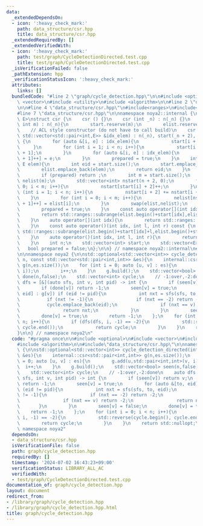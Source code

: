 ```yaml
---
data:
  _extendedDependsOn:
  - icon: ':heavy_check_mark:'
    path: data_structure/csr.hpp
    title: data_structure/csr.hpp
  _extendedRequiredBy: []
  _extendedVerifiedWith:
  - icon: ':heavy_check_mark:'
    path: test/graph/CycleDetectionDirected.test.cpp
    title: test/graph/CycleDetectionDirected.test.cpp
  _isVerificationFailed: false
  _pathExtension: hpp
  _verificationStatusIcon: ':heavy_check_mark:'
  attributes:
    links: []
  bundledCode: "#line 2 \"graph/cycle_detection.hpp\"\n\n#include <optional>\n#include\
    \ <vector>\n#include <utility>\n#include <algorithm>\n\n#line 2 \"data_structure/csr.hpp\"\
    \n\n#line 4 \"data_structure/csr.hpp\"\n#include<ranges>\n#include<cassert>\n\
    #line 7 \"data_structure/csr.hpp\"\n\nnamespace noya2::internal {\n\ntemplate<class\
    \ E>\nstruct csr {\n    csr () {}\n    csr (int _n) : n(_n) {}\n    csr (int _n,\
    \ int m) : n(_n){\n        start.reserve(m);\n        elist.reserve(m);\n    }\n\
    \    // ACL style constructor (do not have to call build)\n    csr (int _n, const\
    \ std::vector<std::pair<int,E>> &idx_elem) : n(_n), start(_n + 2), elist(idx_elem.size())\
    \ {\n        for (auto &[i, e] : idx_elem){\n            start[i + 2]++;\n   \
    \     }\n        for (int i = 1; i < n; i++){\n            start[i + 2] += start[i\
    \ + 1];\n        }\n        for (auto &[i, e] : idx_elem){\n            elist[start[i\
    \ + 1]++] = e;\n        }\n        prepared = true;\n    }\n    int add(int idx,\
    \ E elem){\n        int eid = start.size();\n        start.emplace_back(idx);\n\
    \        elist.emplace_back(elem);\n        return eid;\n    }\n    void build(){\n\
    \        if (prepared) return ;\n        int m = start.size();\n        std::vector<E>\
    \ nelist(m);\n        std::vector<int> nstart(n + 2, 0);\n        for (int i =\
    \ 0; i < m; i++){\n            nstart[start[i] + 2]++;\n        }\n        for\
    \ (int i = 1; i < n; i++){\n            nstart[i + 2] += nstart[i + 1];\n    \
    \    }\n        for (int i = 0; i < m; i++){\n            nelist[nstart[start[i]\
    \ + 1]++] = elist[i];\n        }\n        swap(elist,nelist);\n        swap(start,nstart);\n\
    \        prepared = true;\n    }\n    const auto operator[](int idx) const {\n\
    \        return std::ranges::subrange(elist.begin()+start[idx],elist.begin()+start[idx+1]);\n\
    \    }\n    auto operator[](int idx){\n        return std::ranges::subrange(elist.begin()+start[idx],elist.begin()+start[idx+1]);\n\
    \    }\n    const auto operator()(int idx, int l, int r) const {\n        return\
    \ std::ranges::subrange(elist.begin()+start[idx]+l,elist.begin()+start[idx]+r);\n\
    \    }\n    auto operator()(int idx, int l, int r){\n        return std::ranges::subrange(elist.begin()+start[idx]+l,elist.begin()+start[idx]+r);\n\
    \    }\n    int n;\n    std::vector<int> start;\n    std::vector<E> elist;\n \
    \   bool prepared = false;\n};\n\n} // namespace noya2::internal\n#line 9 \"graph/cycle_detection.hpp\"\
    \n\nnamespace noya2 {\n\nstd::optional<std::vector<int>> cycle_detection_directed(int\
    \ n, const std::vector<std::pair<int,int>> &es){\n    internal::csr<std::pair<int,int>>\
    \ g(n,es.size());\n    for (int i = 0; auto [u, v] : es){\n        g.add(u,std::pair<int,int>(v,\
    \ i));\n        i++;\n    }\n    g.build();\n    std::vector<bool> seen(n,false),\
    \ done(n,false);\n    std::vector<int> cycle;\n    // -1:over,-2:done\n    auto\
    \ dfs = [&](auto sfs, int v, int pid) -> int {\n        if (seen[v]) return v;\n\
    \        if (done[v]) return -1;\n        seen[v] = true;\n        for (auto &[to,\
    \ eid] : g[v]) if (eid != pid){\n            int nxt = sfs(sfs, to, eid);\n  \
    \          if (nxt != -1){\n                if (nxt == -2) return -2;\n      \
    \          cycle.emplace_back(eid);\n                if (nxt == v) return -2;\n\
    \                return nxt;\n            }\n        }\n        seen[v] = false;\n\
    \        done[v] = true;\n        return -1;\n    };\n    for (int i = 0; i <\
    \ n; i++){\n        if (dfs(dfs, i, -1) == -2){\n            std::reverse(cycle.begin(),\
    \ cycle.end());\n            return cycle;\n        }\n    }\n    return std::nullopt;\n\
    }\n\n} // namespace noya2\n"
  code: "#pragma once\n\n#include <optional>\n#include <vector>\n#include <utility>\n\
    #include <algorithm>\n\n#include\"data_structure/csr.hpp\"\n\nnamespace noya2\
    \ {\n\nstd::optional<std::vector<int>> cycle_detection_directed(int n, const std::vector<std::pair<int,int>>\
    \ &es){\n    internal::csr<std::pair<int,int>> g(n,es.size());\n    for (int i\
    \ = 0; auto [u, v] : es){\n        g.add(u,std::pair<int,int>(v, i));\n      \
    \  i++;\n    }\n    g.build();\n    std::vector<bool> seen(n,false), done(n,false);\n\
    \    std::vector<int> cycle;\n    // -1:over,-2:done\n    auto dfs = [&](auto\
    \ sfs, int v, int pid) -> int {\n        if (seen[v]) return v;\n        if (done[v])\
    \ return -1;\n        seen[v] = true;\n        for (auto &[to, eid] : g[v]) if\
    \ (eid != pid){\n            int nxt = sfs(sfs, to, eid);\n            if (nxt\
    \ != -1){\n                if (nxt == -2) return -2;\n                cycle.emplace_back(eid);\n\
    \                if (nxt == v) return -2;\n                return nxt;\n     \
    \       }\n        }\n        seen[v] = false;\n        done[v] = true;\n    \
    \    return -1;\n    };\n    for (int i = 0; i < n; i++){\n        if (dfs(dfs,\
    \ i, -1) == -2){\n            std::reverse(cycle.begin(), cycle.end());\n    \
    \        return cycle;\n        }\n    }\n    return std::nullopt;\n}\n\n} //\
    \ namespace noya2"
  dependsOn:
  - data_structure/csr.hpp
  isVerificationFile: false
  path: graph/cycle_detection.hpp
  requiredBy: []
  timestamp: '2024-07-02 16:43:23+09:00'
  verificationStatus: LIBRARY_ALL_AC
  verifiedWith:
  - test/graph/CycleDetectionDirected.test.cpp
documentation_of: graph/cycle_detection.hpp
layout: document
redirect_from:
- /library/graph/cycle_detection.hpp
- /library/graph/cycle_detection.hpp.html
title: graph/cycle_detection.hpp
---
```

